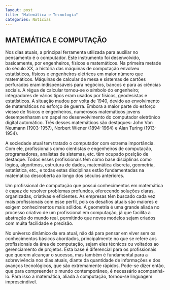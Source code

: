 ```yaml
---
layout: post
title: "Matemática e Tecnologia"
categories: Notícias
---
```


## MATEMÁTICA E COMPUTAÇÃO

Nos dias atuais, a principal ferramenta utilizada para auxiliar no pensamento é o computador. Este instrumento foi desenvolvido, basicamente, por engenheiros, físicos e matemáticos. Na primeira metade do século XX, a história das máquinas de computação envolveu estatísticos, físicos e engenheiros elétricos em maior número que matemáticos. Máquinas de calcular de mesa e sistemas de cartões perfurados eram indispensáveis para negócios, bancos e para as ciências sociais. A régua de calcular tornou-se o símbolo do engenheiro; integradores de vários tipos eram usados por físicos, geodesistas e estatísticos. A situação mudou por volta de 1940, devido ao envolvimento de matemáticos no esforço de guerra. Embora a maior parte do esforço viesse de físicos e engenheiros, numerosos matemáticos jovens desempenharam um papel no desenvolvimento do computador eletrônico digital automático. Três desses matemáticos são destaques: John Von Neumann (1903-1957), Norbert Wiener (1894-1964) e Alan Turing (1913-1954).

A sociedade atual tem tratado o computador com extrema importância. Com ele, profissionais como cientistas e engenheiros de computação, programadores,  analistas de sistemas, etc. têm ocupado posição de destaque. Todos esses profissionais têm como base disciplinas como lógica, algoritmos, estrutura de dados, matemática discreta, geometria, estatística, etc., e todas estas disciplinas estão fundamentadas na matemática descoberta ao longo dos séculos anteriores.

Um profissional de computação que possui conhecimentos em matemática é capaz de resolver problemas profundos, oferecendo soluções claras, organizadas, criativas e eficientes. As empresas têm buscado cada vez mais profissionais com esse perfil, pois os desafios atuais são maiores e exigem conhecimentos mais sólidos. A geometria é uma grande aliada no processo criativo de um profissional em computação, já que facilita a abstração do mundo real, permitindo que novos modelos sejam criados com muita facilidade e precisão.

No universo dinâmico da era atual, não dá para pensar em viver sem os conhecimentos básicos abordados, principalmente no que se refere aos profissionais da área de computação, sejam eles técnicos ou voltados ao gerenciamento de projetos. Esta base é diferencial para os profissionais que querem alcançar o sucesso, mas também é fundamental para a sobrevivência nos dias atuais, diante da quantidade de informações  e dos avanços tecnológicos, que são extremamente rápidos. Pode-se dizer então, que para compreender o mundo contemporâneo, é necessário acompanhá-lo. Para isso a matemática, aliada à computação, tornou-se linguagem imprescindível.